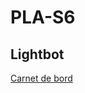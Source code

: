 # PLA-S6
## Lightbot

[Carnet de bord](https://docs.google.com/document/d/1D7KI1M6h4nsRsMw0Mf5cdrt9fmZwHjkjjKhSac0HqR8/edit?pli=1)
